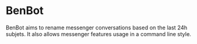 # BenBot
BenBot aims to rename messenger conversations based on the last 24h subjets. It also allows messenger features usage in a command line style.
